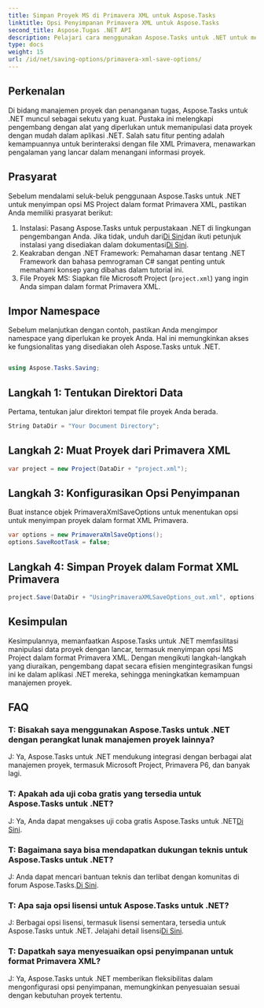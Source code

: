 ```yaml
---
title: Simpan Proyek MS di Primavera XML untuk Aspose.Tasks
linktitle: Opsi Penyimpanan Primavera XML untuk Aspose.Tasks
second_title: Aspose.Tugas .NET API
description: Pelajari cara menggunakan Aspose.Tasks untuk .NET untuk menyimpan opsi MS Project dalam format Primavera XML. Tingkatkan kemampuan manajemen proyek dengan mudah.
type: docs
weight: 15
url: /id/net/saving-options/primavera-xml-save-options/
---
```

## Perkenalan
Di bidang manajemen proyek dan penanganan tugas, Aspose.Tasks untuk .NET muncul sebagai sekutu yang kuat. Pustaka ini melengkapi pengembang dengan alat yang diperlukan untuk memanipulasi data proyek dengan mudah dalam aplikasi .NET. Salah satu fitur penting adalah kemampuannya untuk berinteraksi dengan file XML Primavera, menawarkan pengalaman yang lancar dalam menangani informasi proyek.
## Prasyarat
Sebelum mendalami seluk-beluk penggunaan Aspose.Tasks untuk .NET untuk menyimpan opsi MS Project dalam format Primavera XML, pastikan Anda memiliki prasyarat berikut:
1.  Instalasi: Pasang Aspose.Tasks untuk perpustakaan .NET di lingkungan pengembangan Anda. Jika tidak, unduh dari[Di Sini](https://releases.aspose.com/tasks/net/)dan ikuti petunjuk instalasi yang disediakan dalam dokumentasi[Di Sini](https://reference.aspose.com/tasks/net/).
2. Keakraban dengan .NET Framework: Pemahaman dasar tentang .NET Framework dan bahasa pemrograman C# sangat penting untuk memahami konsep yang dibahas dalam tutorial ini.
3. File Proyek MS: Siapkan file Microsoft Project (`project.xml`) yang ingin Anda simpan dalam format Primavera XML.

## Impor Namespace
Sebelum melanjutkan dengan contoh, pastikan Anda mengimpor namespace yang diperlukan ke proyek Anda. Hal ini memungkinkan akses ke fungsionalitas yang disediakan oleh Aspose.Tasks untuk .NET.

```csharp

using Aspose.Tasks.Saving;
```

## Langkah 1: Tentukan Direktori Data
Pertama, tentukan jalur direktori tempat file proyek Anda berada.
```csharp
String DataDir = "Your Document Directory";
```
## Langkah 2: Muat Proyek dari Primavera XML
```csharp
var project = new Project(DataDir + "project.xml");
```
## Langkah 3: Konfigurasikan Opsi Penyimpanan
Buat instance objek PrimaveraXmlSaveOptions untuk menentukan opsi untuk menyimpan proyek dalam format XML Primavera.
```csharp
var options = new PrimaveraXmlSaveOptions();
options.SaveRootTask = false;
```
## Langkah 4: Simpan Proyek dalam Format XML Primavera
```csharp
project.Save(DataDir + "UsingPrimaveraXMLSaveOptions_out.xml", options);
```

## Kesimpulan
Kesimpulannya, memanfaatkan Aspose.Tasks untuk .NET memfasilitasi manipulasi data proyek dengan lancar, termasuk menyimpan opsi MS Project dalam format Primavera XML. Dengan mengikuti langkah-langkah yang diuraikan, pengembang dapat secara efisien mengintegrasikan fungsi ini ke dalam aplikasi .NET mereka, sehingga meningkatkan kemampuan manajemen proyek.
## FAQ
### T: Bisakah saya menggunakan Aspose.Tasks untuk .NET dengan perangkat lunak manajemen proyek lainnya?
J: Ya, Aspose.Tasks untuk .NET mendukung integrasi dengan berbagai alat manajemen proyek, termasuk Microsoft Project, Primavera P6, dan banyak lagi.
### T: Apakah ada uji coba gratis yang tersedia untuk Aspose.Tasks untuk .NET?
 J: Ya, Anda dapat mengakses uji coba gratis Aspose.Tasks untuk .NET[Di Sini](https://releases.aspose.com/).
### T: Bagaimana saya bisa mendapatkan dukungan teknis untuk Aspose.Tasks untuk .NET?
 J: Anda dapat mencari bantuan teknis dan terlibat dengan komunitas di forum Aspose.Tasks.[Di Sini](https://forum.aspose.com/c/tasks/15).
### T: Apa saja opsi lisensi untuk Aspose.Tasks untuk .NET?
 J: Berbagai opsi lisensi, termasuk lisensi sementara, tersedia untuk Aspose.Tasks untuk .NET. Jelajahi detail lisensi[Di Sini](https://purchase.aspose.com/buy).
### T: Dapatkah saya menyesuaikan opsi penyimpanan untuk format Primavera XML?
J: Ya, Aspose.Tasks untuk .NET memberikan fleksibilitas dalam mengonfigurasi opsi penyimpanan, memungkinkan penyesuaian sesuai dengan kebutuhan proyek tertentu.